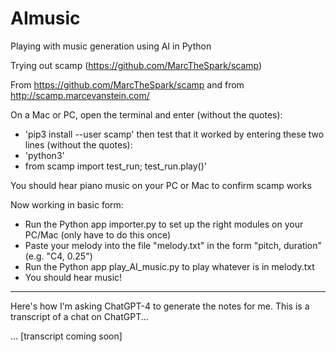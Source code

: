 # AImusic
Playing with music generation using AI in Python

Trying out scamp (https://github.com/MarcTheSpark/scamp)

From https://github.com/MarcTheSpark/scamp
and from http://scamp.marcevanstein.com/

On a Mac or PC, open the terminal and enter (without the quotes):
- 'pip3 install --user scamp'
then test that it worked by entering these two lines (without the quotes):
- 'python3'
- from scamp import test_run; test_run.play()'

You should hear piano music on your PC or Mac to confirm scamp works

Now working in basic form:
- Run the Python app importer.py to set up the right modules on your PC/Mac (only have to do this once)
- Paste your melody into the file "melody.txt" in the form "pitch, duration" (e.g. "C4, 0.25")
- Run the Python app play_AI_music.py to play whatever is in melody.txt
- You should hear music!

------------
Here's how I'm asking ChatGPT-4 to generate the notes for me.  This is a transcript of a chat on ChatGPT...

... [transcript coming soon]



